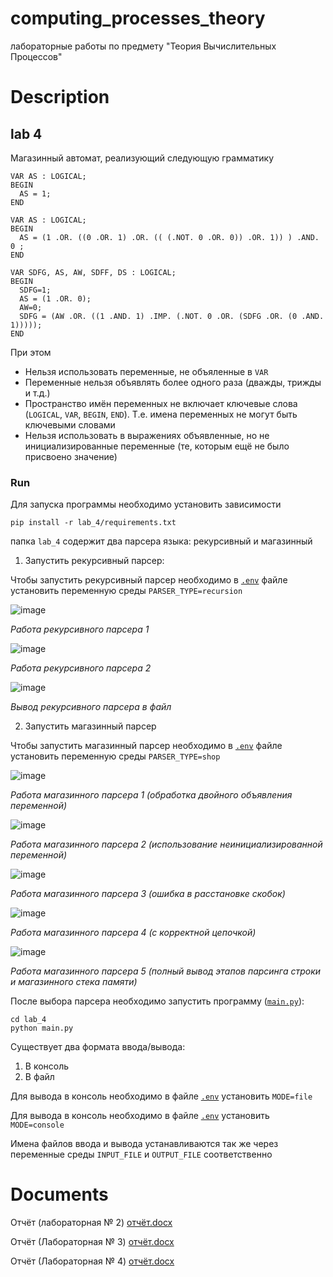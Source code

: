 # computing_processes_theory

лабораторные работы по предмету "Теория Вычислительных Процессов"

# Description

## lab 4

Магазинный автомат, реализующий следующую грамматику

```
VAR AS : LOGICAL;
BEGIN
  AS = 1; 
END  
```

```
VAR AS : LOGICAL;
BEGIN 
  AS = (1 .OR. ((0 .OR. 1) .OR. (( (.NOT. 0 .OR. 0)) .OR. 1)) ) .AND. 0 ;
END
```

```
VAR SDFG, AS, AW, SDFF, DS : LOGICAL;
BEGIN
  SDFG=1; 
  AS = (1 .OR. 0); 
  AW=0; 
  SDFG = (AW .OR. ((1 .AND. 1) .IMP. (.NOT. 0 .OR. (SDFG .OR. (0 .AND. 1))))); 
END 
```

При этом

* Нельзя использовать переменные, не объяленные в `VAR`
* Переменные нельзя объявлять более одного раза (дважды, трижды и т.д.)
* Пространство имён переменных не включает ключевые слова (`LOGICAL`, `VAR`, `BEGIN`, `END`). Т.е. имена переменных не могут быть ключевыми словами
* Нельзя использовать в выражениях объявленные, но не инициализированные переменные (те, которым ещё не было присвоено значение)

### Run

Для запуска программы необходимо установить зависимости

```
pip install -r lab_4/requirements.txt
```

папка `lab_4` содержит два парсера языка: рекурсивный и магазинный

1. Запустить рекурсивный парсер:

  Чтобы запустить рекурсивный парсер необходимо в [`.env`](lab_4/.env) файле установить переменную среды `PARSER_TYPE=recursion` 
  
  ![image](https://user-images.githubusercontent.com/45897837/150975102-dba32dd2-d6d1-401c-96f7-db45c1aa7e7d.png)
  
  *Работа рекурсивного парсера 1*
  
  ![image](https://user-images.githubusercontent.com/45897837/150978503-cf059186-526d-4bd2-a75d-64207ac9af30.png)
  
  *Работа рекурсивного парсера 2*
  
  ![image](https://user-images.githubusercontent.com/45897837/150978573-1cd3133d-f643-41c4-96e6-85ee6d158811.png)
  
  *Вывод рекурсивного парсера в файл*

2. Запустить магазинный парсер

  Чтобы запустить магазинный парсер необходимо в [`.env`](lab_4/.env) файле установить переменную среды `PARSER_TYPE=shop` 
  
  ![image](https://user-images.githubusercontent.com/45897837/150979083-87fed167-72aa-4096-b48a-0254d1df9fdb.png)
  
  *Работа магазинного парсера 1 (обработка двойного объявления переменной)*

  ![image](https://user-images.githubusercontent.com/45897837/150979167-41521d4f-adc8-4ef2-917f-0df8649b90c1.png)

  *Работа магазинного парсера 2 (использование неинициализированной переменной)*

  ![image](https://user-images.githubusercontent.com/45897837/150979557-bd341987-3fc7-40a1-a3d6-8536521b693c.png)
  
  *Работа магазинного парсера 3 (ошибка в расстановке скобок)*

  ![image](https://user-images.githubusercontent.com/45897837/150979614-cc50be6a-503d-4b10-8015-cd937a7daded.png)
  
  *Работа магазинного парсера 4 (с корректной цепочкой)*
  
  ![image](https://user-images.githubusercontent.com/45897837/150979843-680e68ba-1c8e-446a-ac2e-60b5f59ab61a.png)
  
  *Работа магазинного парсера 5 (полный вывод этапов парсинга строки и магазинного стека памяти)*

После выбора парсера необходимо запустить программу ([`main.py`](lab_4/main.py)):

```
cd lab_4
python main.py
```

Существует два формата ввода/вывода:
1. В консоль
2. В файл

Для вывода в консоль необходимо в файле [`.env`](lab_4/.env) установить `MODE=file`

Для вывода в консоль необходимо в файле [`.env`](lab_4/.env) установить `MODE=console`

Имена файлов ввода и вывода устанавливаются так же через переменные среды `INPUT_FILE` и `OUTPUT_FILE` соответственно


# Documents

Отчёт (лабораторная № 2) [отчёт.docx](https://github.com/DaniinXorchenabo/computing_processes_theory/files/7924979/default.docx)

Отчёт (Лабораторная № 3) [отчёт.docx](https://github.com/DaniinXorchenabo/computing_processes_theory/files/7924999/_3.docx)

Отчёт (Лабораторная № 4) [отчёт.docx](https://github.com/DaniinXorchenabo/computing_processes_theory/files/7925027/_4.docx)


